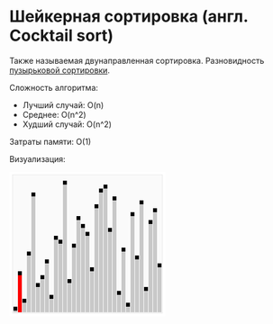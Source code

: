 # Шейкерная сортировка (англ. Cocktail sort) 

Также называемая двунаправленная сортировка. Разновидность [пузырьковой сортировки](../bubble/README.md).

Сложность алгоритма:
- Лучший случай: O(n)
- Среднее: O(n^2)
- Худший случай: O(n^2)

Затраты памяти: O(1)

Визуализация:

![cocktail.gif](cocktail.gif)

